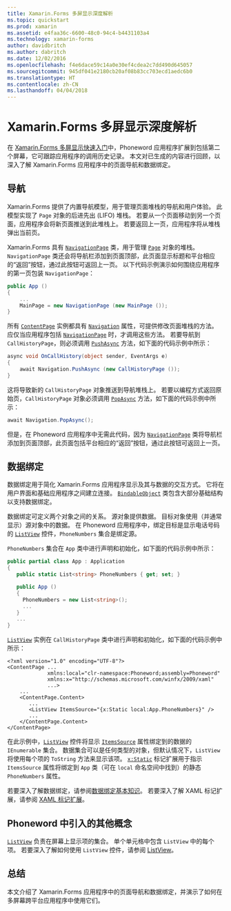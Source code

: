 ```yaml
---
title: Xamarin.Forms 多屏显示深度解析
ms.topic: quickstart
ms.prod: xamarin
ms.assetid: e4faa36c-6600-48c0-94c4-b4431103a4
ms.technology: xamarin-forms
author: davidbritch
ms.author: dabritch
ms.date: 12/02/2016
ms.openlocfilehash: f4e6dace59c14a0e30ef4cdea2c7dd490d645057
ms.sourcegitcommit: 945df041e2180cb20af08b83cc703ecd1aedc6b0
ms.translationtype: HT
ms.contentlocale: zh-CN
ms.lasthandoff: 04/04/2018
---
```

# <a name="xamarinforms-multiscreen-deep-dive"></a>Xamarin.Forms 多屏显示深度解析

在 [Xamarin.Forms 多屏显示快速入门](~/xamarin-forms/get-started/hello-xamarin-forms-multiscreen/quickstart.md)中，Phoneword 应用程序扩展到包括第二个屏幕，它可跟踪应用程序的调用历史记录。 本文对已生成的内容进行回顾，以深入了解 Xamarin.Forms 应用程序中的页面导航和数据绑定。

## <a name="navigation"></a>导航

Xamarin.Forms 提供了内置导航模型，用于管理页面堆栈的导航和用户体验。 此模型实现了 `Page` 对象的后进先出 (LIFO) 堆栈。 若要从一个页面移动到另一个页面，应用程序会将新页面推送到此堆栈上。 若要返回上一页，应用程序将从堆栈弹出当前页。

Xamarin.Forms 具有 [`NavigationPage`](https://developer.xamarin.com/api/type/Xamarin.Forms.NavigationPage/) 类，用于管理 [`Page`](https://developer.xamarin.com/api/type/Xamarin.Forms.Page/) 对象的堆栈。 `NavigationPage` 类还会将导航栏添加到页面顶部，此页面显示标题和平台相应的“返回”<span class="uiitem"></span>按钮，通过此按钮可返回上一页。 以下代码示例演示如何围绕应用程序的第一页包装 `NavigationPage`：

```csharp
public App ()
{
    ...
    MainPage = new NavigationPage (new MainPage ());
}
```

所有 [`ContentPage`](https://developer.xamarin.com/api/type/Xamarin.Forms.ContentPage/) 实例都具有 [`Navigation`](https://developer.xamarin.com/api/property/Xamarin.Forms.VisualElement.Navigation/) 属性，可提供修改页面堆栈的方法。 应仅当应用程序包括 [`NavigationPage`](https://developer.xamarin.com/api/type/Xamarin.Forms.NavigationPage/) 时，才调用这些方法。 若要导航到 `CallHistoryPage`，则必须调用 [`PushAsync`](https://developer.xamarin.com/api/member/Xamarin.Forms.NavigationPage.PushAsync/p/Xamarin.Forms.Page/) 方法，如下面的代码示例中所示：

```csharp
async void OnCallHistory(object sender, EventArgs e)
{
    await Navigation.PushAsync (new CallHistoryPage ());
}
```

这将导致新的 `CallHistoryPage` 对象推送到导航堆栈上。 若要以编程方式返回原始页，`CallHistoryPage` 对象必须调用 [`PopAsync`](https://developer.xamarin.com/api/member/Xamarin.Forms.NavigationPage.PopAsync()/) 方法，如下面的代码示例中所示：

```csharp
await Navigation.PopAsync();
```

但是，在 Phoneword 应用程序中无需此代码，因为 [`NavigationPage`](https://developer.xamarin.com/api/type/Xamarin.Forms.NavigationPage/) 类将导航栏添加到页面顶部，此页面包括平台相应的“返回”<span class="uiitem"></span>按钮，通过此按钮可返回上一页。

## <a name="data-binding"></a>数据绑定

数据绑定用于简化 Xamarin.Forms 应用程序显示及其与数据的交互方式。 它将在用户界面和基础应用程序之间建立连接。 [`BindableObject`](https://developer.xamarin.com/api/type/Xamarin.Forms.BindableObject/) 类包含大部分基础结构以支持数据绑定。

数据绑定可定义两个对象之间的关系。 源对象提供数据。 目标对象使用（并通常显示）源对象中的数据。 在 Phoneword 应用程序中，绑定目标是显示电话号码的 [`ListView`](https://developer.xamarin.com/api/type/Xamarin.Forms.ListView/) 控件，`PhoneNumbers` 集合是绑定源。

`PhoneNumbers` 集合在 `App` 类中进行声明和初始化，如下面的代码示例中所示：

```csharp
public partial class App : Application
{
   public static List<string> PhoneNumbers { get; set; }

   public App ()
   {
     PhoneNumbers = new List<string>();
     ...
   }
   ...
}
```

[`ListView`](https://developer.xamarin.com/api/type/Xamarin.Forms.ListView/) 实例在 `CallHistoryPage` 类中进行声明和初始化，如下面的代码示例中所示：

```xaml
<?xml version="1.0" encoding="UTF-8"?>
<ContentPage ...
             xmlns:local="clr-namespace:Phoneword;assembly=Phoneword"
             xmlns:x="http://schemas.microsoft.com/winfx/2009/xaml"
             ...>
    ...
    <ContentPage.Content>
       ...
       <ListView ItemsSource="{x:Static local:App.PhoneNumbers}" />
       ...
    </ContentPage.Content>
</ContentPage>
```

在此示例中，[`ListView`](https://developer.xamarin.com/api/type/Xamarin.Forms.ListView/) 控件将显示 [`ItemsSource`](https://developer.xamarin.com/api/property/Xamarin.Forms.ItemsView.ItemsSource/) 属性绑定到的数据的 `IEnumerable` 集合。 数据集合可以是任何类型的对象，但默认情况下，`ListView` 将使用每个项的 `ToString` 方法来显示该项。 [`x:Static`](https://developer.xamarin.com/api/type/Xamarin.Forms.Xaml.StaticExtension/) 标记扩展用于指示 `ItemsSource` 属性将绑定到 `App` 类（可在 `local` 命名空间中找到）的静态 `PhoneNumbers` 属性。

若要深入了解数据绑定，请参阅[数据绑定基本知识](~/xamarin-forms/xaml/xaml-basics/data-binding-basics.md)。 若要深入了解 XAML 标记扩展，请参阅 [XAML 标记扩展](~/xamarin-forms/xaml/xaml-basics/xaml-markup-extensions.md)。

## <a name="additional-concepts-introduced-in-phoneword"></a>Phoneword 中引入的其他概念

[`ListView`](https://developer.xamarin.com/api/type/Xamarin.Forms.ListView/) 负责在屏幕上显示项的集合。 单个单元格中包含 `ListView` 中的每个项。 若要深入了解如何使用 `ListView` 控件，请参阅 [ListView](~/xamarin-forms/user-interface/listview/index.md)。

## <a name="summary"></a>总结

本文介绍了 Xamarin.Forms 应用程序中的页面导航和数据绑定，并演示了如何在多屏幕跨平台应用程序中使用它们。
